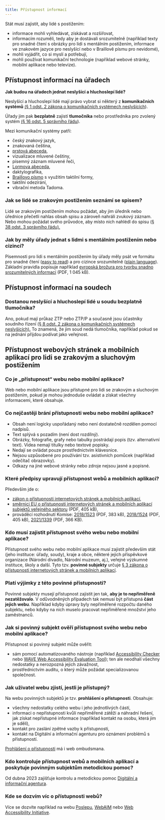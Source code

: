 ```yaml
---
title: Přístupnost informací
---
```


Stát musí zajistit, aby lidé s postižením:

- informace mohli vyhledávat, získávat a rozšiřovat,
- informacím rozuměli, tedy aby je dostávali srozumitelně (například texty pro snadné čtení s obrázky pro lidi s mentálním postižením, informace ve znakovém jazyce pro neslyšící nebo v Braillově písmu pro nevidomé),
- mohli vyjádřit, co si myslí a potřebují,
- mohli používat komunikační technologie (například webové stránky, mobilní aplikace nebo televize).

## Přístupnost informací na úřadech

**Jak budou na úřadech jednat neslyšící a hluchoslepí lidé?**

Neslyšící a hluchoslepí lidé mají právo vybrat si některý z **komunikačních systémů** [(§ 1 odst. 2 zákona o komunikačních systémech neslyšících](https://www.e-sbirka.cz/sb/1998/155#par_1-odst_2)).

Úřady jim pak **bezplatně** zajistí **tlumočníka** nebo prostředníka pro zvolený systém [(§ 16 odst. 5 správního řádu](https://www.e-sbirka.cz/sb/2004/500#par_16-odst_5)).

Mezi komunikační systémy patří:

- český znakový jazyk,
- znakovaná čeština,
- [prstová abeceda](http://ruce.cz/clanky/3-prstova-abeceda),
- vizualizace mluvené češtiny,
- písemný záznam mluvené řeči,
- [Lormova abeceda](https://www.lorm.cz/legacy/HMN2/obsahCD/neveslo/komunikace.html#lormova-abeceda),
- daktylografika,
- [Braillovo písmo](https://www.lorm.cz/legacy/HMN2/obsahCD/neveslo/komunikace.html#braillovo-pismo) s využitím taktilní formy,
- taktilní odezírání,
- vibrační metoda Tadoma.

### Jak se lidé se zrakovým postižením seznámí se spisem?

Lidé se zrakovým postižením mohou požádat, aby jim úředník nebo úřednice přečetli nahlas obsah spisu a zároveň nahráli zvukový záznam. Nebo mohou požádat svého průvodce, aby místo nich nahlédl do spisu ([§ 38 odst. 3 správního řádu).](https://www.e-sbirka.cz/sb/2004/500#par_38-odst_3)

### Jak by měly úřady jednat s lidmi s mentálním postižením nebo cizinci?

Písemnosti pro lidi s mentálním postižením by úřady měly psát ve formátu pro snadné čtení ([easy to read](https://easyread.tech/blogs/blog/easy-read-simple-english-explained?srsltid=AfmBOopoodIT9u51gF5DUqnAWVY9JeOaMXj0XHGRNnrT0jkHGhMTxrRg)) a pro cizince srozumitelně ([plain language](https://easyread.tech/blogs/blog/easy-read-simple-english-explained?srsltid=AfmBOopoodIT9u51gF5DUqnAWVY9JeOaMXj0XHGRNnrT0jkHGhMTxrRg)). Základní pravidla popisuje například [evropská brožura pro tvorbu snadno srozumitelných informací](https://www.inclusion-europe.eu/wp-content/uploads/2017/06/CZ_Information_for_all.pdf) (PDF, 1 045 kB).

## Přístupnost informací na soudech

### Dostanou neslyšící a hluchoslepí lidé u soudu bezplatně tlumočníka?

Ano, pokud mají průkaz ZTP nebo ZTP/P a současně jsou účastníky soudního řízení ([§ 8 odst. 2 zákona o komunikačních systémech neslyšících).](https://www.e-sbirka.cz/sb/1998/155#par_8-odst_2) To znamená, že jim soud nedá tlumočníka, například pokud se na jednání přijdou podívat jako veřejnost.

## Přístupnost webových stránek a mobilních aplikací pro lidi se zrakovým a sluchovým postižením

### Co je „přístupnost“ webu nebo mobilní aplikace?

Web nebo mobilní aplikace jsou přístupné pro lidi se zrakovým a sluchovým postižením, pokud je mohou jednoduše ovládat a získat všechny informacemi, které obsahuje.

### Co nejčastěji brání přístupnosti webu nebo mobilní aplikace?

- Obsah není logicky uspořádaný nebo není dostatečně rozdělen pomocí nadpisů.
- Text splývá s pozadím (není dost rozdílný).
- Obrázky, fotografie, grafy nebo tabulky postrádají popis (tzv. alternativní text). Videa nemají titulky nebo textové popisky.
- Nedají se ovládat pouze prostřednictvím klávesnice.
- Nejsou uzpůsobené pro používání tzv. asistivních pomůcek (například odečítač obrazovky).
- Odkazy na jiné webové stránky nebo zdroje nejsou jasné a popisné.

### Které předpisy upravují přístupnost webů a mobilních aplikací?

Především jde o:

- [zákon o přístupnosti internetových stránek a mobilních aplikací](https://www.e-sbirka.cz/sb/2019/99),
- [směrnici EU o přístupnosti internetových stránek a mobilních aplikací subjektů veřejného sektoru](https://eur-lex.europa.eu/legal-content/CS/TXT/PDF/?uri=CELEX:32016L2102) (PDF, 405 kB),
- prováděcí rozhodnutí Komise: [2018/1523](https://eur-lex.europa.eu/legal-content/CS/TXT/PDF/?uri=CELEX:32018D1523) (PDF, 383 kB), [2018/1524](https://eur-lex.europa.eu/legal-content/CS/TXT/PDF/?uri=CELEX:32018D1524) (PDF, 405 kB), [2021/1339](https://eur-lex.europa.eu/legal-content/CS/TXT/PDF/?uri=CELEX:32021D1339) (PDF, 366 KB).

### Kdo musí zajistit přístupnost svého webu nebo mobilní aplikace?

Přístupnost svého webu nebo mobilní aplikace musí zajistit především stát (jeho instituce: úřady, soudy), kraje a obce, některé jejich příspěvkové organizace (Národní divadlo, Národní muzeum, aj.), veřejné výzkumné instituce, školy a další. Tyto tzv. **povinné subjekty** určuje [§ 3 zákona o přístupnosti internetových stránek a mobilních aplikací](https://www.e-sbirka.cz/sb/2019/99#par_3).

### Platí výjimky z této povinné přístupnosti?

Povinné subjekty musejí přístupnost zajistit jen tak, **aby je to nepřiměřeně nezatěžovalo**. V odůvodněných případech tak nemusí být přístupná **část jejich webu**. Například kdyby úpravy byly nepřiměřené rozpočtu daného subjektu, nebo kdyby na nich muselo pracovat nepřiměřené množství jeho zaměstnanců.

### Jak si povinný subjekt ověří přístupnost svého webu nebo mobilní aplikace?

Přístupnost si povinný subjekt může ověřit:

- sám pomocí automatizovaného nástroje (například [Accessibility Checker](https://www.accessibilitychecker.org/) nebo [WAVE Web Accessibility Evaluation Tool](https://wave.webaim.org/)); ten ale neodhalí všechny nedostatky a nerozpozná jejich závažnost,
- prostřednictvím auditu, o který může požádat specializovanou společnost.

### Jak uživatel webu zjistí, jestli je přístupný?

Na webu povinných subjektů je tzv. **prohlášení o přístupnosti**. Obsahuje:

- všechny nedostatky celého webu i jeho jednotlivých částí,
- informaci o nepřístupnosti kvůli nepřiměřené zátěži a náhradní řešení, jak získat nepřístupné informace (například kontakt na osobu, která jim je sdělí),
- kontakt pro zaslání zpětné vazby k přístupnosti,
- kontakt na Digitální a informační agenturu pro oznámení problémů s přístupností.

[Prohlášení o přístupnosti](https://www.ochrance.cz/pristupnost/prohlaseni/) má i web ombudsmana.

### Kdo kontroluje přístupnost webů a mobilních aplikací a poskytuje povinným subjektům metodickou pomoc?

Od dubna 2023 zajišťuje kontrolu a metodickou pomoc [Digitální a informační agentura](https://www.dia.gov.cz/).

### Kde se dozvím víc o přístupnosti webů?

Více se dozvíte například na webu [Poslepu](https://poslepu.cz/), [WebAIM](https://webaim.org/) nebo [Web Accessibility Initiative](https://www.w3.org/WAI/).
